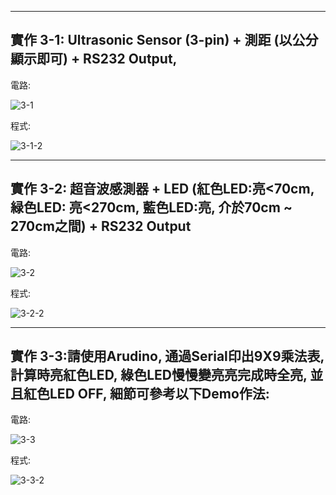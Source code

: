 ____
實作 3-1: Ultrasonic Sensor (3-pin) + 測距 (以公分顯示即可) + RS232 Output,
----
電路:

![3-1](https://user-images.githubusercontent.com/89326999/134790724-2584ba6c-94b0-4692-aaa6-584fdba35e99.png)


程式:

![3-1-2](https://user-images.githubusercontent.com/89326999/134790734-b5ff8598-589b-49fd-9959-2fa9e07a747b.png)
____
實作 3-2: 超音波感測器 + LED (紅色LED:亮<70cm, 緑色LED: 亮<270cm, 藍色LED:亮, 介於70cm ~ 270cm之間) + RS232 Output
----
電路:

![3-2](https://user-images.githubusercontent.com/89326999/138237945-74886c12-2181-4ff0-83bd-86d9254bdbbe.png)


程式:

![3-2-2](https://user-images.githubusercontent.com/89326999/138237995-cf73fe5b-01cf-4567-b19c-57edb0d47f98.png)
____
實作 3-3:請使用Arudino, 通過Serial印出9X9乘法表, 計算時亮紅色LED, 綠色LED慢慢變亮亮完成時全亮, 並且紅色LED OFF, 細節可參考以下Demo作法:
----
電路:

![3-3](https://user-images.githubusercontent.com/89326999/138240010-2c24dfe3-bd61-4191-b7e2-6f53ff618269.png)

程式:

![3-3-2](https://user-images.githubusercontent.com/89326999/138240047-fbbf378b-dd41-4a56-9286-72c42d51d6b8.png)
